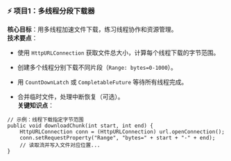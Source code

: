 ### ⚡️ 项目1：多线程分段下载器

**核心目标**：用多线程加速文件下载，练习线程协作和资源管理。  
**技术要点**：

- 使用 `HttpURLConnection` 获取文件总大小，计算每个线程下载的字节范围。
    
- 创建多个线程分别下载不同片段（`Range: bytes=0-1000`）。
    
- 用 `CountDownLatch` 或 `CompletableFuture` 等待所有线程完成。
    
- 合并临时文件，处理中断恢复（可选）。  
    **关键知识点**：
```
// 示例：线程下载指定字节范围
public void downloadChunk(int start, int end) {
    HttpURLConnection conn = (HttpURLConnection) url.openConnection();
    conn.setRequestProperty("Range", "bytes=" + start + "-" + end);
    // 读取流并写入文件对应位置...
}
```
